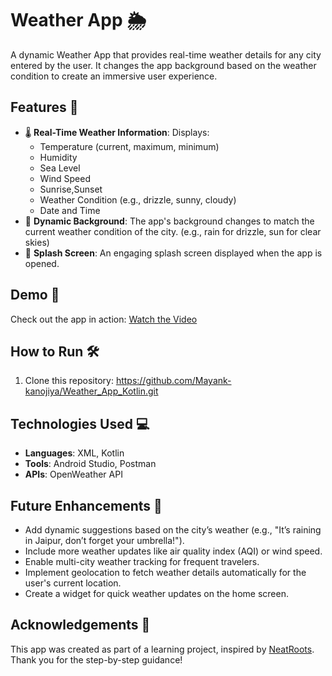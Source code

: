 # Weather App 🌦️

A dynamic Weather App that provides real-time weather details for any city entered by the user. It changes the app background based on the weather condition to create an immersive user experience.

## Features 🚀
- 🌡️ **Real-Time Weather Information**: Displays:
  - Temperature (current, maximum, minimum)
  - Humidity
  - Sea Level
  - Wind Speed
  - Sunrise,Sunset
  - Weather Condition (e.g., drizzle, sunny, cloudy)
  - Date and Time
- 🎨 **Dynamic Background**: The app's background changes to match the current weather condition of the city. (e.g., rain for drizzle, sun for clear skies)
- 🌟 **Splash Screen**: An engaging splash screen displayed when the app is opened.

## Demo 📸
Check out the app in action: [Watch the Video](https://drive.google.com/file/d/1-DnGHpoDfd5f3TY-FzI7clz3M9CHHQHi/view?usp=sharing)


## How to Run 🛠️
1. Clone this repository:
   https://github.com/Mayank-kanojiya/Weather_App_Kotlin.git

## Technologies Used 💻
- **Languages**: XML, Kotlin
- **Tools**: Android Studio, Postman
- **APIs**: OpenWeather API

## Future Enhancements 📝
- Add dynamic suggestions based on the city’s weather (e.g., "It’s raining in Jaipur, don’t forget your umbrella!").
- Include more weather updates like air quality index (AQI) or wind speed.
- Enable multi-city weather tracking for frequent travelers.
- Implement geolocation to fetch weather details automatically for the user's current location.
- Create a widget for quick weather updates on the home screen.

## Acknowledgements 🙌
This app was created as part of a learning project, inspired by [NeatRoots](https://www.youtube.com/@NeatRoots). Thank you for the step-by-step guidance!



